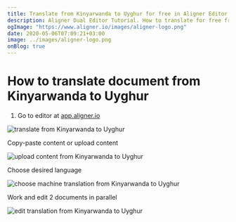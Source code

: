 ```yaml
---
title: Translate from Kinyarwanda to Uyghur for free in Aligner Editor
description: Aligner Dual Editor Tutorial. How to translate for free from Kinyarwanda to Uyghur. Aligner is multilingual document management platform. 
ogImage: "https://www.aligner.io/images/aligner-logo.png"
date: 2020-05-06T07:09:21+03:00
image: ../images/aligner-logo.png
onBlog: true
---
```


# How to translate document from Kinyarwanda to Uyghur

1. Go to editor at [app.aligner.io](https://app.aligner.io "Aligner App web page")

![translate from Kinyarwanda to Uyghur](../aligner-blank-editor.png "translate from Kinyarwanda to Uyghur")

Copy-paste content or upload content

![upload content from Kinyarwanda to Uyghur](../aligner-uploaded-document.png "upload content from Kinyarwanda to Uyghur")

Choose desired language

![choose machine translation from Kinyarwanda to Uyghur](../aligner-language-dropdown.png "choose machine translation from Kinyarwanda to Uyghur")

Work and edit 2 documents in parallel

![edit translation from Kinyarwanda to Uyghur](../aligner-double-sitded-editor.png "edit translation from Kinyarwanda to Uyghur")

